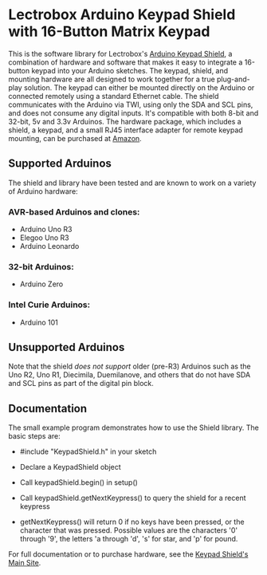 # Lectrobox Arduino Keypad Shield with 16-Button Matrix Keypad

This is the software library for Lectrobox's [Arduino Keypad
Shield](http://www.lectrobox.com/keypad), a combination of hardware
and software that makes it easy to integrate a 16-button keypad into
your Arduino sketches. The keypad, shield, and mounting hardware are
all designed to work together for a true plug-and-play solution. The
keypad can either be mounted directly on the Arduino or connected
remotely using a standard Ethernet cable. The shield communicates with
the Arduino via TWI, using only the SDA and SCL pins, and does not
consume any digital inputs. It's compatible with both 8-bit and
32-bit, 5v and 3.3v Arduinos. The hardware package, which includes a
shield, a keypad, and a small RJ45 interface adapter for remote keypad
mounting, can be purchased at
[Amazon](https://www.amazon.com/gp/product/B06XGSYP1C/ref=as_li_qf_sp_asin_il_tl?ie=UTF8&camp=1789&creative=9325&creativeASIN=B06XGSYP1C&linkCode=as2&tag=lectrobox-20).

## Supported Arduinos
The shield and library have been tested and are known to work on a
variety of Arduino hardware:

### AVR-based Arduinos and clones:
* Arduino Uno R3
* Elegoo Uno R3
* Arduino Leonardo

### 32-bit Arduinos:
* Arduino Zero

### Intel Curie Arduinos:
* Arduino 101

## Unsupported Arduinos

Note that the shield *does not support* older (pre-R3) Arduinos such
as the Uno R2, Uno R1, Diecimila, Duemilanove, and others that do not
have SDA and SCL pins as part of the digital pin block.

## Documentation

The small example program demonstrates how to use the Shield
library. The basic steps are:

* \#include "KeypadShield.h" in your sketch

* Declare a KeypadShield object

* Call keypadShield.begin() in setup()

* Call keypadShield.getNextKeypress() to query the shield for a recent
  keypress

* getNextKeypress() will return 0 if no keys have been pressed, or the
  character that was pressed. Possible values are the characters '0'
  through '9', the letters 'a through 'd', 's' for star, and 'p' for
  pound.

For full documentation or to purchase hardware,
see the [Keypad Shield's Main Site](http://www.lectrobox.com/keypad).
